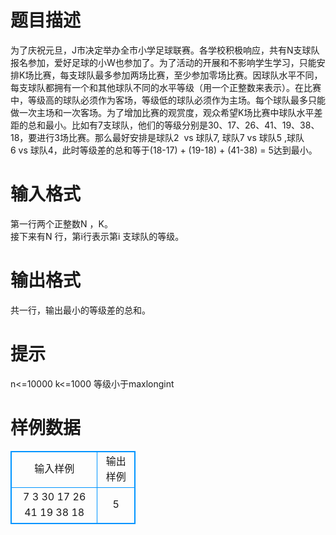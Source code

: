 # 

 
 # 题目描述 
为了庆祝元旦，J市决定举办全市小学足球联赛。各学校积极响应，共有N支球队报名参加，爱好足球的小W也参加了。为了活动的开展和不影响学生学习，只能安排K场比赛，每支球队最多参加两场比赛，至少参加零场比赛。因球队水平不同，每支球队都拥有一个和其他球队不同的水平等级（用一个正整数来表示）。在比赛中，等级高的球队必须作为客场，等级低的球队必须作为主场。每个球队最多只能做一次主场和一次客场。为了增加比赛的观赏度，观众希望K场比赛中球队水平差距的总和最小。比如有7支球队，他们的等级分别是30、17、26、41、19、38、18，要进行3场比赛。那么最好安排是球队2&nbsp;&nbsp;vs&nbsp;球队7,&nbsp;球队7&nbsp;vs&nbsp;球队5&nbsp;,球队6&nbsp;vs&nbsp;球队4，此时等级差的总和等于(18-17)&nbsp;+&nbsp;(19-18)&nbsp;+&nbsp;(41-38)&nbsp;=&nbsp;5达到最小。 

 
 # 输入格式 
第一行两个正整数N&nbsp;，K。<BR>接下来有N&nbsp;行，第i行表示第i&nbsp;支球队的等级。<BR> 

 
 # 输出格式 
共一行，输出最小的等级差的总和。 

 
 # 提示 
n&lt;=10000&nbsp;k&lt;=1000&nbsp;等级小于maxlongint 
# 样例数据
<style>
        table,table tr th, table tr td { border:1px solid #0094ff; }
        table { width: 200px; min-height: 25px; line-height: 25px; text-align: center; border-collapse: collapse;}   
    </style>
<table>
	<tr>
		<td>输入样例</td>
		<td>输出样例</td>
	</tr>
<tr><td>7 3 
30 
17 
26 
41 
19 
38 
18
</td><td>5</td></tr></table>
